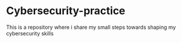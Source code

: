 # Cybersecurity-practice

This is a repository where i share my small steps towards shaping my cybersecurity skills
